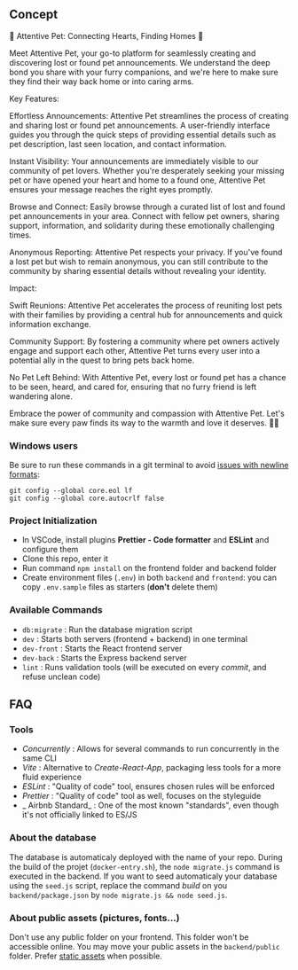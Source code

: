 ## Concept

🌟 Attentive Pet: Connecting Hearts, Finding Homes 🐾

Meet Attentive Pet, your go-to platform for seamlessly creating and discovering lost or found pet announcements. We understand the deep bond you share with your furry companions, and we're here to make sure they find their way back home or into caring arms.

Key Features:

Effortless Announcements: Attentive Pet streamlines the process of creating and sharing lost or found pet announcements. A user-friendly interface guides you through the quick steps of providing essential details such as pet description, last seen location, and contact information.

Instant Visibility: Your announcements are immediately visible to our community of pet lovers. Whether you're desperately seeking your missing pet or have opened your heart and home to a found one, Attentive Pet ensures your message reaches the right eyes promptly.

Browse and Connect: Easily browse through a curated list of lost and found pet announcements in your area. Connect with fellow pet owners, sharing support, information, and solidarity during these emotionally challenging times.

Anonymous Reporting: Attentive Pet respects your privacy. If you've found a lost pet but wish to remain anonymous, you can still contribute to the community by sharing essential details without revealing your identity.

Impact:

Swift Reunions: Attentive Pet accelerates the process of reuniting lost pets with their families by providing a central hub for announcements and quick information exchange.

Community Support: By fostering a community where pet owners actively engage and support each other, Attentive Pet turns every user into a potential ally in the quest to bring pets back home.

No Pet Left Behind: With Attentive Pet, every lost or found pet has a chance to be seen, heard, and cared for, ensuring that no furry friend is left wandering alone.

Embrace the power of community and compassion with Attentive Pet. Let's make sure every paw finds its way to the warmth and love it deserves. 🏡🐾

### Windows users

Be sure to run these commands in a git terminal to avoid [issues with newline formats](https://en.wikipedia.org/wiki/Newline#Issues_with_different_newline_formats):

```
git config --global core.eol lf
git config --global core.autocrlf false
```

### Project Initialization

- In VSCode, install plugins **Prettier - Code formatter** and **ESLint** and configure them
- Clone this repo, enter it
- Run command `npm install` on the frontend folder and backend folder
- Create environment files (`.env`) in both `backend` and `frontend`: you can copy `.env.sample` files as starters (**don't** delete them)

### Available Commands

- `db:migrate` : Run the database migration script
- `dev` : Starts both servers (frontend + backend) in one terminal
- `dev-front` : Starts the React frontend server
- `dev-back` : Starts the Express backend server
- `lint` : Runs validation tools (will be executed on every _commit_, and refuse unclean code)

## FAQ

### Tools

- _Concurrently_ : Allows for several commands to run concurrently in the same CLI
- _Vite_ : Alternative to _Create-React-App_, packaging less tools for a more fluid experience
- _ESLint_ : "Quality of code" tool, ensures chosen rules will be enforced
- _Prettier_ : "Quality of code" tool as well, focuses on the styleguide
- _ Airbnb Standard_ : One of the most known "standards", even though it's not officially linked to ES/JS

### About the database

The database is automaticaly deployed with the name of your repo. During the build of the projet (`docker-entry.sh`), the `node migrate.js` command is executed in the backend. If you want to seed automaticaly your database using the `seed.js` script, replace the command _build_ on you `backend/package.json` by `node migrate.js && node seed.js`.

### About public assets (pictures, fonts...)

Don't use any public folder on your frontend. This folder won't be accessible online. You may move your public assets in the `backend/public` folder. Prefer [static assets](https://vitejs.dev/guide/assets) when possible.
